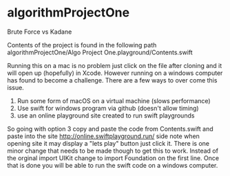 # algorithmProjectOne
Brute Force vs Kadane

Contents of the project is found in the following path
algorithmProjectOne/Algo Project One.playground/Contents.swift

Running this on a mac is no problem just click on the file after cloning and it will open up (hopefully) in Xcode. However running on a windows computer has found to become a challenge. There are a few ways to over come this issue.
1. Run some form of macOS on a virtual machine (slows performance)
2. Use swift for windows program via github (doesn't allow timing)
3. use an online playground site created to run swift playgrounds

So going with option 3 copy and paste the code from Contents.swift and paste into the site http://online.swiftplayground.run/ side note when opening site it may display a "lets play" button just click it. There is one minor change that needs to be made though to get this to work. Instead of the orginal import UIKit change to import Foundation on the first line. Once that is done you will be able to run the swift code on a windows computer.
